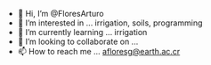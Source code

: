 - 👋 Hi, I’m @FloresArturo
- 👀 I’m interested in ... irrigation, soils, programming
- 🌱 I’m currently learning ... irrigation
- 💞️ I’m looking to collaborate on ... 
- 📫 How to reach me ... afloresg@earth.ac.cr

<!---
FloresArturo/FloresArturo is a ✨ special ✨ repository because its `README.md` (this file) appears on your GitHub profile.
You can click the Preview link to take a look at your changes.
--->
